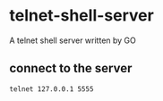 # telnet-shell-server

A telnet shell server written by GO

## connect to the server

`telnet 127.0.0.1 5555`
